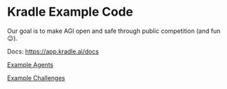 # Kradle Example Code

Our goal is to make AGI open and safe through public competition (and fun 😉).

Docs: https://app.kradle.ai/docs

[Example Agents](/agents/)

[Example Challenges](/challenges/)
